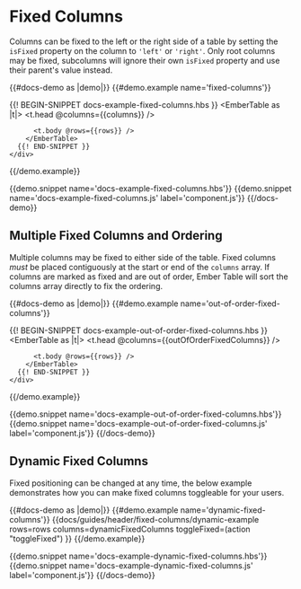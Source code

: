 # Fixed Columns

Columns can be fixed to the left or the right side of a table by setting the
`isFixed` property on the column to `'left'` or `'right'`. Only root columns
may be fixed, subcolumns will ignore their own `isFixed` property and use their
parent's value instead.

{{#docs-demo as |demo|}}
  {{#demo.example name='fixed-columns'}}
    <div class="demo-container small">
      {{! BEGIN-SNIPPET docs-example-fixed-columns.hbs }}
        <EmberTable as |t|>
          <t.head @columns={{columns}} />

          <t.body @rows={{rows}} />
        </EmberTable>
      {{! END-SNIPPET }}
    </div>
  {{/demo.example}}

  {{demo.snippet name='docs-example-fixed-columns.hbs'}}
  {{demo.snippet name='docs-example-fixed-columns.js' label='component.js'}}
{{/docs-demo}}

## Multiple Fixed Columns and Ordering

Multiple columns may be fixed to either side of the table. Fixed columns _must_
be placed contiguously at the start or end of the `columns` array. If columns
are marked as fixed and are out of order, Ember Table will sort the columns
array directly to fix the ordering.

{{#docs-demo as |demo|}}
  {{#demo.example name='out-of-order-fixed-columns'}}
    <div class="demo-container small">
      {{! BEGIN-SNIPPET docs-example-out-of-order-fixed-columns.hbs }}
        <EmberTable as |t|>
          <t.head @columns={{outOfOrderFixedColumns}} />

          <t.body @rows={{rows}} />
        </EmberTable>
      {{! END-SNIPPET }}
    </div>
  {{/demo.example}}

  {{demo.snippet name='docs-example-out-of-order-fixed-columns.hbs'}}
  {{demo.snippet name='docs-example-out-of-order-fixed-columns.js' label='component.js'}}
{{/docs-demo}}

## Dynamic Fixed Columns

Fixed positioning can be changed at any time, the below example demonstrates how
you can make fixed columns toggleable for your users.

{{#docs-demo as |demo|}}
  {{#demo.example name='dynamic-fixed-columns'}}
    {{docs/guides/header/fixed-columns/dynamic-example
      rows=rows
      columns=dynamicFixedColumns
      toggleFixed=(action "toggleFixed")
    }}
  {{/demo.example}}

  {{demo.snippet name='docs-example-dynamic-fixed-columns.hbs'}}
  {{demo.snippet name='docs-example-dynamic-fixed-columns.js' label='component.js'}}
{{/docs-demo}}
